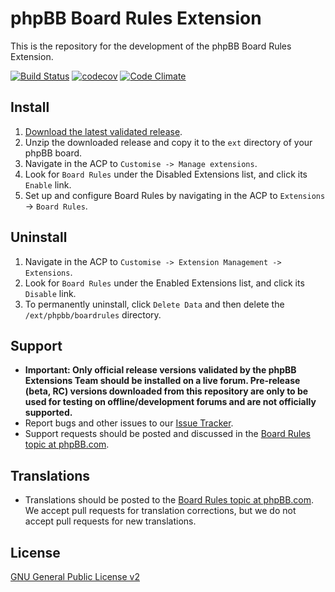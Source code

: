 # phpBB Board Rules Extension

This is the repository for the development of the phpBB Board Rules Extension.

[![Build Status](https://github.com/phpbb-extensions/boardrules/actions/workflows/tests.yml/badge.svg)](https://github.com/phpbb-extensions/boardrules/actions)
[![codecov](https://codecov.io/gh/phpbb-extensions/boardrules/graph/badge.svg?token=YetAXFXZyQ)](https://codecov.io/gh/phpbb-extensions/boardrules)
[![Code Climate](https://codeclimate.com/github/phpbb-extensions/boardrules/badges/gpa.svg)](https://codeclimate.com/github/phpbb-extensions/boardrules)

## Install

1. [Download the latest validated release](https://www.phpbb.com/customise/db/extension/boardrules/).
2. Unzip the downloaded release and copy it to the `ext` directory of your phpBB board.
3. Navigate in the ACP to `Customise -> Manage extensions`.
4. Look for `Board Rules` under the Disabled Extensions list, and click its `Enable` link.
5. Set up and configure Board Rules by navigating in the ACP to `Extensions` -> `Board Rules`.

## Uninstall

1. Navigate in the ACP to `Customise -> Extension Management -> Extensions`.
2. Look for `Board Rules` under the Enabled Extensions list, and click its `Disable` link.
3. To permanently uninstall, click `Delete Data` and then delete the `/ext/phpbb/boardrules` directory.

## Support

* **Important: Only official release versions validated by the phpBB Extensions Team should be installed on a live forum. Pre-release (beta, RC) versions downloaded from this repository are only to be used for testing on offline/development forums and are not officially supported.**
* Report bugs and other issues to our [Issue Tracker](https://github.com/phpbb-extensions/boardrules/issues).
* Support requests should be posted and discussed in the [Board Rules topic at phpBB.com](https://www.phpbb.com/customise/db/extension/boardrules/support).

## Translations

* Translations should be posted to the [Board Rules topic at phpBB.com](https://www.phpbb.com/customise/db/extension/boardrules/support/topic/130746). We accept pull requests for translation corrections, but we do not accept pull requests for new translations.

## License
[GNU General Public License v2](https://opensource.org/licenses/GPL-2.0)
